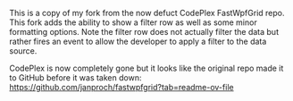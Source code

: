 This is a copy of my fork from the now defuct CodePlex FastWpfGrid repo.  This fork adds the ability to show a filter row as well as some minor formatting options.  Note the filter row does not actually filter the data but rather fires an event to allow the developer to apply a filter to the data source.

CodePlex is now completely gone but it looks like the original repo made it to GitHub before it was taken down:
https://github.com/janproch/fastwpfgrid?tab=readme-ov-file
